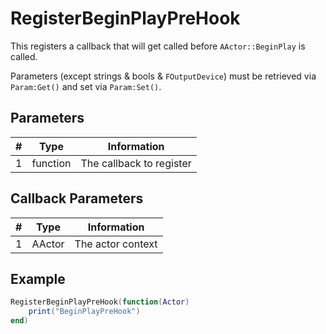 # RegisterBeginPlayPreHook

This registers a callback that will get called before `AActor::BeginPlay` is called.

Parameters (except strings & bools & `FOutputDevice`) must be retrieved via `Param:Get()` and set via `Param:Set()`.

## Parameters

| # | Type | Information |
|---|------|-------------|
| 1 | function | The callback to register |

## Callback Parameters

| # | Type | Information |
|---|------|-------------|
| 1 | AActor | The actor context |

## Example

```lua
RegisterBeginPlayPreHook(function(Actor)
    print("BeginPlayPreHook")
end)
```